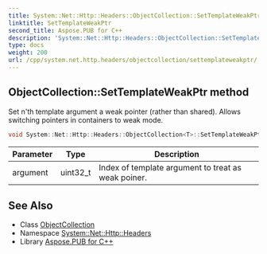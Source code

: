 ```yaml
---
title: System::Net::Http::Headers::ObjectCollection::SetTemplateWeakPtr method
linktitle: SetTemplateWeakPtr
second_title: Aspose.PUB for C++
description: 'System::Net::Http::Headers::ObjectCollection::SetTemplateWeakPtr method. Set n''th template argument a weak pointer (rather than shared). Allows switching pointers in containers to weak mode in C++.'
type: docs
weight: 200
url: /cpp/system.net.http.headers/objectcollection/settemplateweakptr/
---
```

## ObjectCollection::SetTemplateWeakPtr method


Set n'th template argument a weak pointer (rather than shared). Allows switching pointers in containers to weak mode.

```cpp
void System::Net::Http::Headers::ObjectCollection<T>::SetTemplateWeakPtr(uint32_t argument) override
```


| Parameter | Type | Description |
| --- | --- | --- |
| argument | uint32_t | Index of template argument to treat as weak poiner. |

## See Also

* Class [ObjectCollection](../)
* Namespace [System::Net::Http::Headers](../../)
* Library [Aspose.PUB for C++](../../../)

